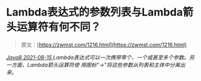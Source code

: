 <!--yml
category: 未分类
date: 0001-01-01 00:00:00
--->

# Lambda表达式的参数列表与Lambda箭头运算符有何不同？

> 原文：[https://zwmst.com/1216.html](https://zwmst.com/1216.html)

   [ *Java8* ](https://zwmst.com/java8)*[ <time datetime="2021-08-15T10:44:53+08:00"> 2021-08-15 </time> ](https://zwmst.com/1216.html)  Lambda表达式可以一次携带零个，一个或甚至多个参数。另一方面，Lambda箭头运算符使 用图标“->”将这些参数从列表和主体中分离出来。*